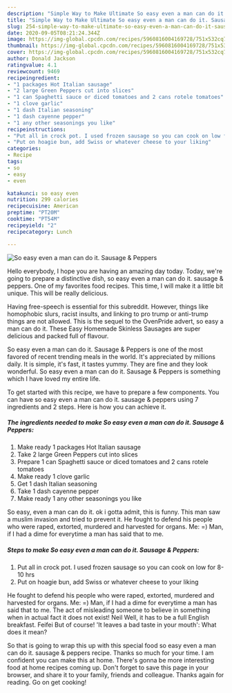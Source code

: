 ```yaml
---
description: "Simple Way to Make Ultimate So easy even a man can do it. Sausage &amp;amp; Peppers"
title: "Simple Way to Make Ultimate So easy even a man can do it. Sausage &amp;amp; Peppers"
slug: 254-simple-way-to-make-ultimate-so-easy-even-a-man-can-do-it-sausage-and-amp-peppers
date: 2020-09-05T08:21:24.344Z
image: https://img-global.cpcdn.com/recipes/5960816004169728/751x532cq70/so-easy-even-a-man-can-do-it-sausage-peppers-recipe-main-photo.jpg
thumbnail: https://img-global.cpcdn.com/recipes/5960816004169728/751x532cq70/so-easy-even-a-man-can-do-it-sausage-peppers-recipe-main-photo.jpg
cover: https://img-global.cpcdn.com/recipes/5960816004169728/751x532cq70/so-easy-even-a-man-can-do-it-sausage-peppers-recipe-main-photo.jpg
author: Donald Jackson
ratingvalue: 4.1
reviewcount: 9469
recipeingredient:
- "1 packages Hot Italian sausage"
- "2 large Green Peppers cut into slices"
- "1 can Spaghetti sauce or diced tomatoes and 2 cans rotele tomatoes"
- "1 clove garlic"
- "1 dash Italian seasoning"
- "1 dash cayenne pepper"
- "1 any other seasonings you like"
recipeinstructions:
- "Put all in crock pot. I used frozen sausage so you can cook on low for 8-10 hrs"
- "Put on hoagie bun, add Swiss or whatever cheese to your liking"
categories:
- Recipe
tags:
- so
- easy
- even

katakunci: so easy even 
nutrition: 299 calories
recipecuisine: American
preptime: "PT20M"
cooktime: "PT54M"
recipeyield: "2"
recipecategory: Lunch

---
```



![So easy even a man can do it. Sausage &amp; Peppers](https://img-global.cpcdn.com/recipes/5960816004169728/751x532cq70/so-easy-even-a-man-can-do-it-sausage-peppers-recipe-main-photo.jpg)

Hello everybody, I hope you are having an amazing day today. Today, we're going to prepare a distinctive dish, so easy even a man can do it. sausage &amp; peppers. One of my favorites food recipes. This time, I will make it a little bit unique. This will be really delicious.

Having free-speech is essential for this subreddit. However, things like homophobic slurs, racist insults, and linking to pro trump or anti-trump things are not allowed. This is the sequel to the OvenPride advert, so easy a man can do it. These Easy Homemade Skinless Sausages are super delicious and packed full of flavour.

So easy even a man can do it. Sausage &amp; Peppers is one of the most favored of recent trending meals in the world. It's appreciated by millions daily. It is simple, it's fast, it tastes yummy. They are fine and they look wonderful. So easy even a man can do it. Sausage &amp; Peppers is something which I have loved my entire life.


To get started with this recipe, we have to prepare a few components. You can have so easy even a man can do it. sausage &amp; peppers using 7 ingredients and 2 steps. Here is how you can achieve it.

<!--inarticleads1-->

##### The ingredients needed to make So easy even a man can do it. Sausage &amp; Peppers:

1. Make ready 1 packages Hot Italian sausage
1. Take 2 large Green Peppers cut into slices
1. Prepare 1 can Spaghetti sauce or diced tomatoes and 2 cans rotele tomatoes
1. Make ready 1 clove garlic
1. Get 1 dash Italian seasoning
1. Take 1 dash cayenne pepper
1. Make ready 1 any other seasonings you like


So easy, even a man can do it. ok i gotta admit, this is funny. This man saw a muslim invasion and tried to prevent it. He fought to defend his people who were raped, extorted, murdered and harvested for organs. Me: =) Man, if I had a dime for everytime a man has said that to me. 

<!--inarticleads2-->

##### Steps to make So easy even a man can do it. Sausage &amp; Peppers:

1. Put all in crock pot. I used frozen sausage so you can cook on low for 8-10 hrs
1. Put on hoagie bun, add Swiss or whatever cheese to your liking


He fought to defend his people who were raped, extorted, murdered and harvested for organs. Me: =) Man, if I had a dime for everytime a man has said that to me. The act of misleading someone to believe in something when in actual fact it does not exist! Neil Well, it has to be a full English breakfast. Feifei But of course! &#39;It leaves a bad taste in your mouth&#39;: What does it mean? 

So that is going to wrap this up with this special food so easy even a man can do it. sausage &amp; peppers recipe. Thanks so much for your time. I am confident you can make this at home. There's gonna be more interesting food at home recipes coming up. Don't forget to save this page in your browser, and share it to your family, friends and colleague. Thanks again for reading. Go on get cooking!
